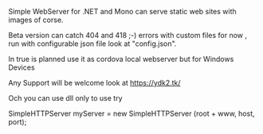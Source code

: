 Simple WebServer for .NET and Mono can serve static web sites with images of corse.

Beta version can catch 404 and 418 ;-) errors with custom files for now , run with configurable json file look at "config.json".

In true is planned use it as cordova local webserver but for Windows Devices

Any Support will be welcome look at https://ydk2.tk/

Och you can use dll only to use try

SimpleHTTPServer myServer = new SimpleHTTPServer (root + www, host, port);